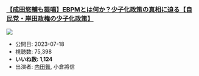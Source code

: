 ### [【成田悠輔も提唱】EBPMとは何か？少子化政策の真相に迫る【自民党・岸田政権の少子化政策】](https://www.youtube.com/watch?v=bsl1LASqwEs)
[![](https://img.youtube.com/vi/bsl1LASqwEs/sddefault.jpg)](https://www.youtube.com/watch?v=bsl1LASqwEs)
-   公開日: 2023-07-18
-   視聴数: 75,398
-   **いいね数: 1,124**
-   出演者: [内田舞](/rehacq_fan/people/内田舞 "wikilink"), 小倉將信
